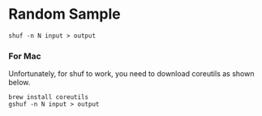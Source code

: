 # Random Sample 

```
shuf -n N input > output
```

### For Mac 

Unfortunately, for shuf to work, you need to download coreutils as shown below. 

```
brew install coreutils
gshuf -n N input > output
```

